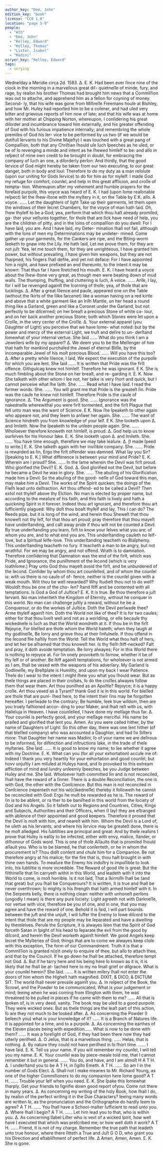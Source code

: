 ```yaml
---
author_key: "Dee, John"
edition_key: "book"
license: "CC0 1.0"
location: "page 5-9"
people:
  - "Ath"
  - "Dee, John"
  - "Kelley, Edward"
  - "Kelley, Thomas"
  - "Lister, Isabel"
  - "Madini"
scryer_key: "Kelley, Edward"
tags:
  - scrying
---
```

Wedneſday a Meridie circa 2d. 1583.
Δ. E. K. Had been ever ſince nine of the clock in the morning in a marvellous great diſ-
quietneſſe of minde, fury, and rage, by reaſon his brother Thomas had brought him news that
a Commiſſion was out to attache, and apprehend him as a fellon for coyning of money. Second-
ly, that his wife was gone from Miſtreſſe Freemans houſe at Blohley, and how Mr. Huſey had
reported him to be a coſener, and had uſed very bitter and grievous reports of him now of late;
and that his wife was at home with her mother at Chipping Norton, whereupon, I conſidering
his great diſorder and incumbrance toward him externally, and his greater offending of God
with his furious impatience internally; and remembring the whole premiſes of God his ſer-
vice to be performed by us two (if we would be dutifull ſervants to his Divine Majeſty)
I was touched with a great pang of Compaſſion, both that any Chriſtian ſhould uſe ſuch
ſpeeches as he uſed, or be of ſo revenging a minde and intent as he ſhewed himſelf to be: and
alſo in reſpect of mine own credit to be brought in doubt, for embracing the company of ſuch an
one, a diſorderly perſon: And thirdly, that the good ſervice of God might hereby be taken
from our two executing, to our great danger, both in body and ſoul: Therefore to do my
duty as a man reſolute (upon our uniting for Gods ſervice) to do for him as for myſelf: I made
God my refuge for comfort, counſel, and help in this great afflicion, and croſſe of tempta-
tion.
Whereupon after my vehement and humble prayers for the foreſaid purpoſe, this voyce
was heard of E. K.
          I had (upon ſome reaſonable reſpect) ſet the ſhew-ſtone with the myſtery in it, on
               the Table by E.K. alſo.
A voyce. …… Let the daughters of light
Take up their garments, let them open the windows of their ſecret Chambers, for the voyce of man
hath ſaid.
Oh, ſhew thyſelf to be a God; yea, perform that which thou haſt already promiſed, ga-
ther your veſtures together, for thoſe that are ſick have need of help, you are the children of pitty,
and in the loins of compaſſion do you dwell: For I have ſaid, you are. And I have ſaid, my Deter-
mination ſhall not fail, although with the ſons of men my Determinations may be undeter-
mined.
Come gather up your garments, for the Cankers are ripe, and the Biting-worm ſeeketh to gnaw
into the Lily.
He hath ſaid, Let me prove them, for they are not juſt: Yea, let me touch them, for they are
unrighteous, I have granted him power, but without prevailing, I have given him weapons, but they
are not ſharpned, his fingers ſhall defile, and yet not deface: For I have appointed him a night, and
have prefixed an end thereunto, to the intent it may be known: That thus far I have ſtretched his
mouth.
E. K. I have heard a voyce about the ſhew-ſtone very great, as though
men were beating down of mud walls.
The thumping, ſhuffing, and cluttering is ſuch,
A voice. …… Ariſe, I ſay, for I will be revenged againſt the ſcorning of thoſe; yea, of thoſe
that are ſucklings.
Δ. After a great ſilence and pauſe, appeared one on the Table (without the ſkirts of
the ſilke ſarcenet) like a woman having on a red kirtle and above that a white garment like
an Iriſh Mantle, on her head a round thing like a Garland, green and like a Coronet under
the Garland, but not perfectly to be diſcerned; on her breaſt a precious Stone of white co-
lour, and on her back another precious Stone; both which Stones were ſet upon a Croſſe, in
the very center of the Croſſe.
Δ. Your external apparel (you Daughter of Light) you perceive that we have ſome-
what noted: but by the power and mercy of the external Light, we truſt and deſire to un-
derſtand ſomewhat of your internal vertue.
She ſaid …… What do you think I am a Jewellers wife by my apparel?
Δ. We deem you to be the Meſſenger of him that hath for mankind purchaſed the Jewel
of eternal Bliſſe, by the incomparable Jewel of his moſt precious Blood.
…… Will you have this too?
Δ. After a pretty while ſilence, I ſaid, We expect the execution of the purpoſe for which
you are ſent.
She ſaid …… It is written that Pride was the firſt offence.
Githgulcag knew not himſelf.
Therefore he was ignorant.
E K. She is much fimbling about the Stone on her breaſt, and re-
garding it.
E. K. Now She talketh with other whom I ſee not, her talke is very
ſhort and quick, but I cannot perceive what ſhe ſaith.
She. …… Read what I have ſaid.
I read the former words.
She. …… You will grant me that Pride is the greateſt ſin.
Pride was the cauſe he knew not himſelf.
Therefore Pride is the cauſe of Ignorance.
Δ. The Argument is good.
She. …… Ignorance was the nakedneſſe wherewithal you were firſt tormented, and the firſt Plague
that fell unto man was the want of Science.
E K. Now ſhe ſpeaketh to other again who appeare not, and they
ſeem to anſwer her again.
She. …… The want of Science hindreth you from knowledge of your ſelf.
E K. She looketh upon Δ. and ſmileth. Now ſhe ſpeaketh to the
unſeen people again.
She. …… Whoſoever therefore knoweth not himſelf, is proud.
Δ. God help us to know ourſelves for his Honour ſake.
E. K. She looketh upon Δ. and ſmileth.
She. …… You have time enough, therefore we may take leaſure.
Δ. [I made ſpeed to write.]
E. K. She talketh again with her inviſible company.
She. …… Pride is rewarded as ſin, Ergo the firſt offender was damned. What ſay you Sir?
[ſpeaking to E. K.]
What difference is between your mind and Pride?
E. K. Wherein am I proud?
She. …… In the ſame wherein the Devil was firſt proud.
Who glorified the Devil?
E. K. God.
Δ. God glorified not the Devil, but before he became a Devil he was in glory.
She. …… The abuſing of his Glorification made him a Devil: So the abuſing of the good-
neſſe of God toward this man, may make him a Devil.
The works of the Spirit quicken; the doings of the Fleſh lead unto deſtraction. Art thou offend-
ed to be called a Devil? Then extol not thyſelf above thy Elction.
No man is elected by proper name, but according to the meaſure of his faith, and this faith is
lively and hath a quickning Spirit in it forever. Indeed thou art ignorant, and therefore thou art
ſufficiently plagued: Why doſt thou boaſt thyſelf and ſay, This I can do?
The Reeds pipe, but it is long of the wind, and herein thou Sheweſt that thou knoweſt not thy ſelf,
for that thou art proud; pray therefore that thou mayeſt have underſtanding, and caſt away pride
if thou wilt not be counted a Devil.
By true underſtanding you learn, firſt to know your ſelves what you are: of whom you are, and
to what end you are.
This underſtanding cauſeth no ſelf-love, but a ſpiritual ſelfe-love.
This underſtanding teacheth no Blaſphemy.
This underſtanding teacheth no fury.
It teacheth a man to be angry, but not wrathful.
For we may be angry, and not offend. Wrath is to damnation.
Therefore conſidering that Damnation was the end of the firſt, which was Pride, and Ignorance,
the puniſhment of the ſecond (which is very loathſome.)
Pray unto God thou mayeſt avoid the firſt, and be unburdened of the ſecond.
Conſider by whom thou art counſelled, and of whom the counſel is: with us there is no cauſe of of-
fence, neither is the counſel given with a weak mouth.
Wilt thou be well rewarded? Why ſtudieſt thou not to do well? Wouldſt thou be one of the cho-
ſen? ſtand ſtiff and be contented with all temptations.
Is God a God of Juſtice?
E. K. It is true.
Be thou therefore a juſt ſervant.
No man inheriteth the Kingdom of Eternity, without he conquer in this world.
No man can challenge juſtly a reward, without he be a Conquerour, or do the workes of Juſtice.
Doth the Devil perſwade thee? Arme thyſelf againſt him.
Doth the World not like of thee? It is for two cauſes; either for that thou liveſt well and not
as a worldling, or elſe becauſe thy wickedneſe is ſuch as that the World wondreth at it. If thou be in
the firſt Rejoyce, For bleſſed are thoſe whom the World hateth; when they laugh at thy godlineſſe,
Be ſorry and grieve thou at their ſinfulneſe.
If thou offend in the ſecond flie haſtily from the World: Tell the World what thou haſt of hers,
and let her be aſhamed that thou knoweſt her.
Is thy fleſh ſtiff-necked? Faſt and pray, it doth avoide temptation.
Be ſorry alwayes; For in this World there is nothing to rejoyce at. For ſin onely provoketh
to forrow, whether it be of thy ſelf or of another.
Be ſtiff againſt temptations, for whoſoever is not armed as I am, ſhall be vexed with the weapons
of his adverſary.
My Garland is Godlineſſe, my Breſtplate is Humility, and upon my back I wear Patience.
Theſe do I wear to the intent I might ſhew you what you ſhould wear.
But as theſe things are placed in their croſsés, ſo do the croſſes alwayes follow them that wear
them.
Art thou puniſhed as an Apoſtle? Rejoyce; it is a happy croſſe.
Art thou vexed as a Tyrant? thank God it is in this world. For bleſſed are thoſe that are puni-
ſhed here, to the intent their ſins may be forgotten hereafter.
I perſwade to the contrary; Be humble, ſeek true wiſdom, then are you truely faſhioned accor-
ding to your Maker, and ſhalt reſt with us, with Halleluja in Heaven.
I have counſelled, I have done my meſſage thus far.
Δ. Your counſel is perfectly good, and your meſſage merciful. His name be praiſed and
glorified that ſent you. Amen.
As you were called hither, by the name of Daughters of Light: So this other day, there
was one ſent hither (of that bleſſed company) who was accounted a Daughter, and had ſix
Siſters more: That Daughter her name was Madini; ſo of your name we are deſirous to be
informed, for diſtinction and inſtructions ſake, in the trade of theſe myſteries.
She ſaid. …… It is good to know my name; to ſee whether it agree with my Doctrine.
E. K. What can you (for all your exhortation) accuſe me of:
Indeed I thank you very heartily for your exhortation and good counſel;
but hovv unjuſtly I am miſuſed at Huſeys hand, and ſo provoked to this
extream affliction of mind and ſundry unſeemly ſpeeches, be you Judge
between Huſey and me.
She ſaid. Whoſoever hath committed ſin and is not reconciled, ſhall have the reward of a ſinner.
There is a double Reconciliation, the one is with God, the other with the Conſcience. But this man
is not reconciled in Conſcience (repenteth not his wi{c}kedneſſe) thereby it followeth he cannot be
reconciled with God: Ergo he muſt be rewarded as he is. The reward of ſin is to be abſent, or ra
ther to be baniſhed in this world from the ſociety of God and his Angels.
So it falleth out to Regions and Countries, Cities, Kings and Subjects, Authorities and their
Officers, when (I ſay) they are eſtranged with abſence of their appointed and good keepers.
Therefore it proved that the Devil is moſt with him, and neareſt with him.
Whom the Devil is a Lord of, he uſeth as his ſervants, and where his ſervice may be greateſt done,
there is he moſt alledged. His ſubtilties are principal and great: And by theſe reaſons I prove that
Huſey is eaſily to be infected, either with envy, malice, ſlander, or diſhonour of Gods word.
This is one of thoſe Aſſaults that is promiſed ſhould aſſault you.
Who is to be blamed, he that conſenteth, or he in whom the procurement is? Thou didſt conſent
and chuſe him for a Companion. Be not therefore angry at his malice; for the fire that is, thou haſt
brought in with thine own hands.
To meaſure the Enemy his induſtry is impoſſible to look into, his ſubtiltie is more incredible.
The Reward of good life is great: But the filthineſſe that ſin carryeth withit in this World,
and leadeth with it into the World to come, is moſt horrible.
Is it not ſaid, That a ſkirmiſh ſhall be (and that great) but you ſhall be Conquerours?
It is written, It is true and ſhall be never overthrown; ſo mighty is his ſtrength that hath armed
himſelf with it.
In the Serpents belly, there is nothing clean: neither with unhoneſt perſons (ungodly I mean)
is there any pure ſociety: Light agreeth not with Darkneſſe, nor vertue with vice, therefore be you
of one, and in one, that you may agree and have the reward of one.
Behold it is ſaid, I will part bounds between the juft and the unjuſt, I will ſuffer the Enemy to
ſowe diſcord to the intent that thoſe that are my people may be ſeparated and have a dwelling by
themſelves.
Peruſe the Scripture, it is alwayes ſeen that the Spirit of God forceth Satan in ſpight of his
head to ſeparate the evil from the good by diſcord, and herein the Devil worketh againſt himſelf.
We good Angels keep ſecret the Myſteries of God; things that are to come we alwayes
keep cloſe with this exception, The form of our Commandment.
Truth it is that a Commiſſion is granted n{o}t onely to enquire of thee, but alſo to attach thee, and
that by the Council.
If he go down he ſhall be attached, therefore tempt not God.
Δ. But if he tarry here and his being here ſo known as it is, it is likely that he ſhall be at-
tached here to my no ſmall grief or diſgrace. What is your counſel herein?
She ſaid. …… It is written miſery ſhall not enter the doors of him whom the Higheſt hath
magnified. DIXIT, & DICO, & DICTUM SIT. The world ſhall never prevaile againſt you.
Δ. In reſpect of the Book, the Scrowl, and the Powder to be communicated, What is your
judgement or mind; ſeeing when he was coming from Iſlington with them, he was threatned
to be pulled in pieces if he came with them to me?
…… All that is ſpoken of, is in very deed, vanity. The book may be uſed to a good purpoſe.
They were wicked ones. But as theſe things are the leaſt part of this action, ſo are they not much to
be looked after.
Δ. As concerning the Powder (I beſeech you) what is your knowledge of it?
…… It is a Branch of Natures life.
It is appointed for a time, and to a purpoſe.
Δ. As concerning the earthes of the Eleven places being with expedition……
What is now to be done with them?
…… It was a foreſight of God, if they had been there now they had utterly periſhed.
Δ. O Jeſus, that is a marvellous thing.
…… Helas, that is nothing.
Δ. By nature they could not have periſhed in ſo ſhort time.
…… I have ſaid.
E. K. Tell us your name.
If you will remember my counſel, I will tell you my name.
E. K. Your counſel was by piece-meale told me, that I cannot remember
it but in general.
…… You do, and have, and I am almoſt H A T H.
Δ. I underſtand you to be A T H, in ſigillo Emeth.
A T H. …… So am I in the number of Gods Elect.
Δ. Shall not I make meanes to Mr. Richard Young, as one of the higher Commiſioners
to do my companion here ſome good?
A T H. …… Trouble your ſelf when you need.
E. K. She ſpake this ſomewhat ſharply.
Get your friends to ſignifie down good report ofyou.
Come not there in many years.
Δ. As concerning my writing of the holy Book, how ſhall I do, by reaſon of the perfect
writing it in the Due Characters? ſeeing many words are written ſo, as the pronunciation
and the Orthographie do hardly ſeem to agree?
A T H. …… You ſhall have a School-maſter ſufficient to read unto you.
Δ. Where ſhall I begin?
A T H. …… Let him lead you to that, who is within you.
Δ. As concerning Iſabel Liſter who is vext of a wicked ſpirit, how well have I executed
that which was preſcribed me; or how well doth it work?
A T H. …… Friend, It is not of my charge.
Remember the true path that leadeth unto true honour, where there ſitteth a True and Juſt
G O D, who grant you his Direction and eſtabliſhment of perfect life.
Δ Amen, Amen, Amen.
E. K. She is gone.
